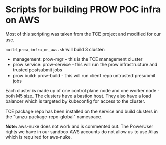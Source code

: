 # Scripts for building PROW POC infra on AWS

Most of this scripting was taken from the TCE project and modified for our use.

`build_prow_infra_on_aws.sh` will build 3 cluster:
- management: prow-mgr - this is the TCE management cluster
- prow service: prow-service - this will run the prow infrastructure and trusted postsubmit jobs
- prow build: prow-build - this will run client repo untrusted presubmit jobs

Each cluster is made up of one control plane node and one worker node - both M5 size.  The clusters have a bastion host. They also have a load balancer which is targeted by kubeconfig for access to the cluster.

TCE package repo has been installed on the service and build clusters in the "tanzu-package-repo-global" namespace.

**Note:**
aws-nuke does not work and is commented out.  The PowerUser rights we have in our sandbox AWS accounts do not allow us to use Alias which is required for aws-nuke.
